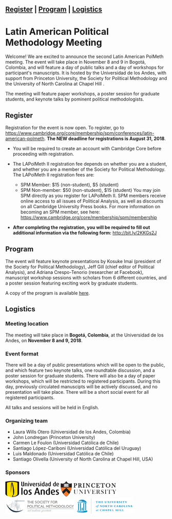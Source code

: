 <a href="#register">Register</a> | <a href="#program">Program</a> | <a href="#logistics">Logistics</a>
---
# Latin American Political Methodology Meeting


Welcome! We are excited to announce the second Latin American PolMeth meeting. The event will take place in November 8 and 9 in Bogotá, Colombia, and will feature a day of public talks and a day of workshops for participant's manuscripts. It is hosted by the Universidad de los Andes, with support from Princeton University, the Society for Political Methodology and the University of North Carolina at Chapel Hill . 

The meeting will feature paper workshops, a poster session for graduate students, and keynote talks by pominent political methodologists. 

## Register

Registration for the event is now open. To register, go to <https://www.cambridge.org/core/membership/spm/conferences/latin-american-polmeth>. **The NEW deadline for registrations is August 31, 2018**.

- You will be required to create an account with Cambridge Core before proceeding with registration.
 
- The LAPolMeth II registration fee depends on whether you are a student, and whether you are a member of the Society for Political Methodology. The LAPolMeth II registration fees are:
    + SPM Member: $15 (non-student), $5 (student)
    + SPM Non-member: $50 (non-student), $15 (student)
You may join SPM directly as you register for LAPolMeth II. SPM members receive online access to all issues of Political Analysis, as well as discounts on all Cambridge University Press books. For more information on becoming an SPM member, see here: <https://www.cambridge.org/core/membership/spm/membership>

- **After completing the registration, you will be required to fill out additional information via the following form:** <http://bit.ly/2KKGs2J> 

## Program

The event will feature keynote presentations by Kosuke Imai (president of the Society for Political Methodology), Jeff Gill (chief editor of Political Analysis), and Adriana Crespo-Tenorio (researcher at Facebook), manuscript workshop sessions with scholars from 6 different countries, and a poster session featuring exciting work by graduate students.

A copy of the program is available [here](https://docs.google.com/document/d/19E6SmiE5JiQONpw9n9-cuy2V8GqUr1rkOkh6B71iRfg/edit?usp=sharing).

## Logistics

### Meeting location
The meeting will take place in **Bogotá, Colombia**, at the Universidad de los Andes, on **November 8 and 9, 2018**. 

### Event format
There will be a day of public presentations which will be open to the public, and which feature two keynote talks, one roundtable discussion, and a poster session for graduate students. There will also be a day of paper workshops, which will be restricted to registered participants. During this day, previously circulated manuscipts will be actively discussed, and no presentation will take place. There will be a short social event for all registered participants. 

All talks and sessions will be held in English.

### Organizing team

- Laura Wills Otero (Universidad de los Andes, Colombia)
- John Londregan (Princeton University)
- Carmen Le Foulon (Universidad Católica de Chile)
- Santiago López-Cariboni (Universidad Católica del Uruguay)
- Luis Maldonado (Universidad Católica de Chile)
- Santiago Olivella (University of North Carolina at Chapel Hill, USA)

### Sponsors

<img src="uniandes.png" alt="Universidad de los Andes" height="50"> <img src="princeton.jpg" alt="Princeton University" height="50"> <img src="PolMeth.png" alt="Society for Political Methodology" height="50"> <img src="unc.jpg" alt="University of North Carolina at Chapel Hill" height="50">



